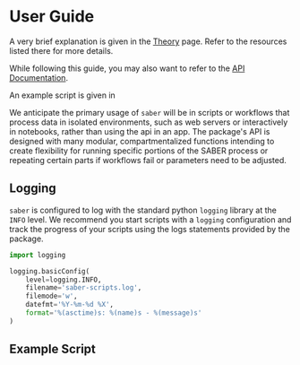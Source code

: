 # User Guide

A very brief explanation is given in the [Theory](theory.md) page. Refer to the resources listed there for more details.

While following this guide, you may also want to refer to the [API Documentation](../api).

An example script is given in 

We anticipate the primary usage of `saber` will be in scripts or workflows that process data in isolated environments, 
such as web servers or interactively in notebooks, rather than using the api in an app. The package's API is designed with 
many modular, compartmentalized functions intending to create flexibility for running specific portions of the SABER process 
or repeating certain parts if workflows fail or parameters need to be adjusted. 

## Logging
`saber` is configured to log with the standard python `logging` library at the `INFO` level. We recommend you start scripts
with a `logging` configuration and track the progress of your scripts using the logs statements provided by the package.

```python
import logging

logging.basicConfig(
    level=logging.INFO,
    filename='saber-scripts.log',
    filemode='w',
    datefmt='%Y-%m-%d %X',
    format='%(asctime)s: %(name)s - %(message)s'
)
```

## Example Script

